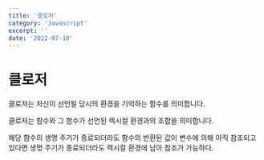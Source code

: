 ```yaml
---
title: '클로저'
category: 'Javascript'
excerpt: ''
date: '2022-07-10'
---
```


# 클로저
클로저는 자신이 선언될 당시의 환경을 기억하는 함수를 의미합니다.

클로저는 함수와 그 함수가 선언된 렉시컬 환경과의 조합을 의미합니다.

해당 함수의 생명 주기가 종료되더라도 함수의 반환된 값이 변수에 의해 아직 참조되고 있다면 생명 주기가 종료되더라도 렉시컬 환경에 남아 참조가 가능하다.

